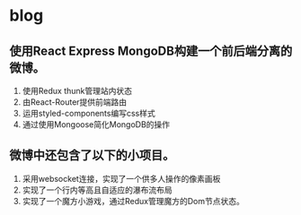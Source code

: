 # blog
## 使用React Express MongoDB构建一个前后端分离的微博。
  1. 使用Redux thunk管理站内状态
  2. 由React-Router提供前端路由
  3. 运用styled-components编写css样式
  4. 通过使用Mongoose简化MongoDB的操作
## 微博中还包含了以下的小项目。
  1. 采用websocket连接，实现了一个供多人操作的像素画板
  2. 实现了一个行内等高且自适应的瀑布流布局
  3. 实现了一个魔方小游戏，通过Redux管理魔方的Dom节点状态。
